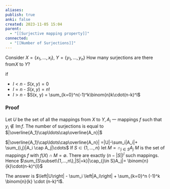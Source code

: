 ```yaml
---
aliases: 
publish: true
anki: false
created: 2023-11-05 15:04
parent:
  - "[[Surjective mapping property]]"
connected:
  - "[[Number of Surjections]]"
---
```

Consider $X=\{x_1,\ldots,x_l\}$, $Y=\{y_1,\ldots,y_n\}$
How many surjections are there from$X$  to $Y?$ 

if
- $l < n$ - $S(x, y) = 0$
- $l = n$ - $S(x, y) = n!$
- $l > n$ - $S(x, y) = \sum_{k=0}^n(-1)^k\binom{n}k\cdot(n-k)^l$ 

### Proof
Let $U$ be the set of all the mappings
from $X$ to $Y,A_i$ 一 mappings $f$ such that $y_i\not\in\operatorname{Im}f.$
The number of surjections is equal to $|\overline{A_1}\cap\ldots\cap\overline{A_n}|$

$|\overline{A_1}\cap\ldots\cap\overline{A_n}| =|U|-\sum_i|A_i|+ \sum_{i,j}|A_i \cap A_j|\cdots$
If $S\subset\{1,\ldots,n\}$  Iet  $M=\cap_{j\in S}A_j$
$M$ is the set of mappings $f$ with $f(X)\cap M=\emptyset.$
There are exactly $(n-|S|)^l$  such mappings.
Hence $\sum_{S\subset\{1,...,n\},|S|=k}|\cap_{j\in S}A_j|= \binom{n}{k}\cdot(n-k)^{l}$

The answer is $\left|U\right| - \sum_i \left|A_i\right| + \sum_{k=0}^n (-1)^k \binom{n}{k} \cdot (n-k)^l$.












